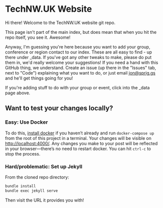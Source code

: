 # TechNW.UK Website

Hi there! Welcome to the TechNW.UK website git repo.

This page isn't part of the main index, but does mean that when you hit the repo itself, you see it. Awesome!

Anyway, I'm guessing you're here because you want to add your group, conference or region contact to our index. These are all easy to find - up there under _data. If you've got any other tweaks to make, please do put them in, we'd really welcome your suggestions! If you need a hand with this GitHub thing, we understand. Create an issue (up there in the "Issues" tab, next to "Code") explaining what you want to do, or just email jon@sprig.gs and he'll get things going for you!

If you're adding stuff to do with your group or event, click into the _data page above.

## Want to test your changes locally?

### Easy: Use Docker

To do this, [install docker](https://docs.docker.com/install/) if you haven’t already and run `docker-compose up` from the root of this project in a terminal. Your changes will be visible on <http://localhost:4000/>. Any changes you make to your post will be reflected in your browser—there’s no need to restart docker. You can hit `ctrl-c` to stop the process.

### Hard/problematic: Set up Jekyll

From the cloned repo directory:

```sh
bundle install
bundle exec jekyll serve
```
Then visit the URL it provides you with!
